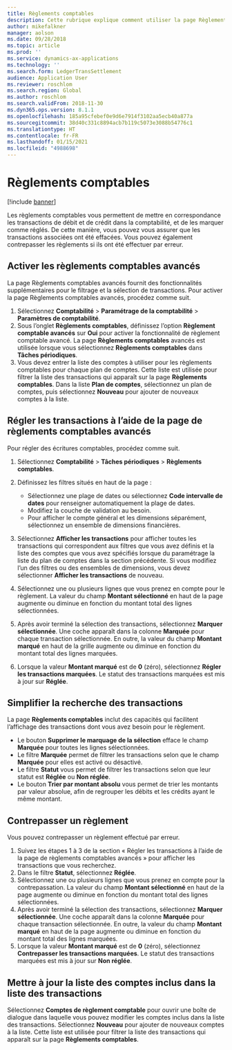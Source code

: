 ```yaml
---
title: Règlements comptables
description: Cette rubrique explique comment utiliser la page Règlements comptables pour régler des écritures comptables et contrepasser des règlements.
author: mikefalkner
manager: aolson
ms.date: 09/28/2018
ms.topic: article
ms.prod: ''
ms.service: dynamics-ax-applications
ms.technology: ''
ms.search.form: LedgerTransSettlement
audience: Application User
ms.reviewer: roschlom
ms.search.region: Global
ms.author: roschlom
ms.search.validFrom: 2018-11-30
ms.dyn365.ops.version: 8.1.1
ms.openlocfilehash: 185a95cfebef0e9d6e7914f3102aa5ecb40a877a
ms.sourcegitcommit: 38d40c331c8894acb7b119c5073e3088b54776c1
ms.translationtype: HT
ms.contentlocale: fr-FR
ms.lasthandoff: 01/15/2021
ms.locfileid: "4988698"
---
```

# <a name="ledger-settlements"></a>Règlements comptables

[!include [banner](../includes/banner.md)]

Les règlements comptables vous permettent de mettre en correspondance les transactions de débit et de crédit dans la comptabilité, et de les marquer comme réglés. De cette manière, vous pouvez vous assurer que les transactions associées ont été effacées. Vous pouvez également contrepasser les règlements si ils ont été effectuer par erreur.

## <a name="enable-advanced-ledger-settlements"></a>Activer les règlements comptables avancés

La page Règlements comptables avancés fournit des fonctionnalités supplémentaires pour le filtrage et la sélection de transactions. Pour activer la page Règlements comptables avancés, procédez comme suit.

1. Sélectionnez **Comptabilité** \> **Paramétrage de la comptabilité** \> **Paramètres de comptabilité**. 
2. Sous l’onglet **Règlements comptables**, définissez l’option **Règlement comptable avancés** sur **Oui** pour activer la fonctionnalité de règlement comptable avancé. La page **Règlements comptables** avancés est utilisée lorsque vous sélectionnez **Règlements comptables** dans **Tâches périodiques**. 
3. Vous devez entrer la liste des comptes à utiliser pour les règlements comptables pour chaque plan de comptes. Cette liste est utilisée pour filtrer la liste des transactions qui apparaît sur la page **Règlements comptables**. Dans la liste **Plan de comptes**, sélectionnez un plan de comptes, puis sélectionnez **Nouveau** pour ajouter de nouveaux comptes à la liste.

## <a name="settle-transactions-by-using-the-advanced-ledger-settlements-page"></a>Régler les transactions à l’aide de la page de règlements comptables avancés

Pour régler des écritures comptables, procédez comme suit.

1. Sélectionnez **Comptabilité** \> **Tâches périodiques** \> **Règlements comptables**.
2. Définissez les filtres situés en haut de la page :

    - Sélectionnez une plage de dates ou sélectionnez **Code intervalle de dates** pour renseigner automatiquement la plage de dates.
    - Modifiez la couche de validation au besoin.
    - Pour afficher le compte général et les dimensions séparément, sélectionnez un ensemble de dimensions financières.

3. Sélectionnez **Afficher les transactions** pour afficher toutes les transactions qui correspondent aux filtres que vous avez définis et la liste des comptes que vous avez spécifiés lorsque du paramétrage la liste du plan de comptes dans la section précédente. Si vous modifiez l’un des filtres ou des ensembles de dimensions, vous devez sélectionner **Afficher les transactions** de nouveau.
4. Sélectionnez une ou plusieurs lignes que vous prenez en compte pour le règlement. La valeur du champ **Montant sélectionné** en haut de la page augmente ou diminue en fonction du montant total des lignes sélectionnées.
5. Après avoir terminé la sélection des transactions, sélectionnez **Marquer sélectionnée**. Une coche apparaît dans la colonne **Marquée** pour chaque transaction sélectionnée. En outre, la valeur du champ **Montant marqué** en haut de la grille augmente ou diminue en fonction du montant total des lignes marquées.
6. Lorsque la valeur **Montant marqué** est de **0** (zéro), sélectionnez **Régler les transactions marquées**. Le statut des transactions marquées est mis à jour sur **Réglée**.

## <a name="make-transactions-easier-to-find"></a>Simplifier la recherche des transactions

La page **Règlements comptables** inclut des capacités qui facilitent l’affichage des transactions dont vous avez besoin pour le règlement.

- Le bouton **Supprimer le marquage de la sélection** efface le champ **Marquée** pour toutes les lignes sélectionnées.
- Le filtre **Marquée** permet de filtrer les transactions selon que le champ **Marquée** pour elles est activé ou désactivé.
- Le filtre **Statut** vous permet de filtrer les transactions selon que leur statut est **Réglée** ou **Non réglée**.
- Le bouton **Trier par montant absolu** vous permet de trier les montants par valeur absolue, afin de regrouper les débits et les crédits ayant le même montant.

## <a name="reverse-a-settlement"></a>Contrepasser un règlement

Vous pouvez contrepasser un règlement effectué par erreur.

1. Suivez les étapes 1 à 3 de la section « Régler les transactions à l’aide de la page de règlements comptables avancés » pour afficher les transactions que vous recherchez.
2. Dans le filtre **Statut**, sélectionnez **Réglée**.
3. Sélectionnez une ou plusieurs lignes que vous prenez en compte pour la contrepassation. La valeur du champ **Montant sélectionné** en haut de la page augmente ou diminue en fonction du montant total des lignes sélectionnées.
4. Après avoir terminé la sélection des transactions, sélectionnez **Marquer sélectionnée**. Une coche apparaît dans la colonne **Marquée** pour chaque transaction sélectionnée. En outre, la valeur du champ **Montant marqué** en haut de la page augmente ou diminue en fonction du montant total des lignes marquées.
5. Lorsque la valeur **Montant marqué** est de **0** (zéro), sélectionnez **Contrepasser les transactions marquées**. Le statut des transactions marquées est mis à jour sur **Non réglée**.

## <a name="update-the-list-of-accounts-that-are-included-in-the-list-of-transactions"></a>Mettre à jour la liste des comptes inclus dans la liste des transactions

Sélectionnez **Comptes de règlement comptable** pour ouvrir une boîte de dialogue dans laquelle vous pouvez modifier les comptes inclus dans la liste des transactions. Sélectionnez **Nouveau** pour ajouter de nouveaux comptes à la liste. Cette liste est utilisée pour filtrer la liste des transactions qui apparaît sur la page **Règlements comptables**.
